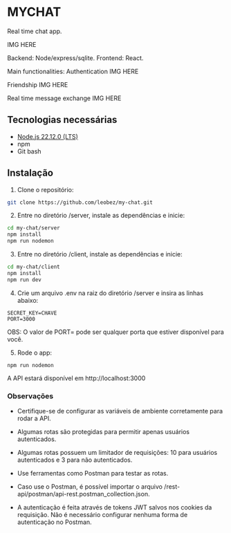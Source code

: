 # MYCHAT

Real time chat app.

IMG HERE

Backend: Node/express/sqlite.
Frontend: React.

Main functionalities:
Authentication
IMG HERE

Friendship
IMG HERE

Real time message exchange 
IMG HERE

## Tecnologias necessárias
- [Node.js 22.12.0 (LTS)](https://nodejs.org/pt)
- npm
- Git bash

## Instalação
1. Clone o repositório:
``` bash
git clone https://github.com/leobez/my-chat.git
```

2. Entre no diretório /server, instale as dependências e inicie:
``` bash
cd my-chat/server
npm install
npm run nodemon
```

3. Entre no diretório /client, instale as dependências e inicie:
``` bash
cd my-chat/client
npm install
npm run dev
```

4. Crie um arquivo .env na raiz do diretório /server e insira as linhas abaixo:

``` env
SECRET_KEY=CHAVE
PORT=3000
```

OBS: O valor de PORT= pode ser qualquer porta que estiver disponível para você.

5. Rode o app:
``` env
npm run nodemon
```
 
A API estará disponível em http://localhost:3000

### Observações  
- Certifique-se de configurar as variáveis de ambiente corretamente para rodar a API.
  
- Algumas rotas são protegidas para permitir apenas usuários autenticados.

- Algumas rotas possuem um limitador de requisições: 10 para usuários autenticados e 3 para não autenticados.
  
- Use ferramentas como Postman para testar as rotas.
  
- Caso use o Postman, é possível importar o arquivo /rest-api/postman/api-rest.postman_collection.json.
  
- A autenticação é feita através de tokens JWT salvos nos cookies da requisição. Não é necessário configurar nenhuma forma de autenticação no Postman.